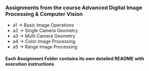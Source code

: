 ### Assignments from the course Advanced Digital Image Processing & Computer Vision

* a1 -> Basic Image Operations
* a2 -> Single Camera Geometry
* a3 -> Multi Camera Geometry
* a4 -> Color Image Processing
* a5 -> Range Image Processing

#### Each Assignment Folder contains its own detailed README with execution instructions
